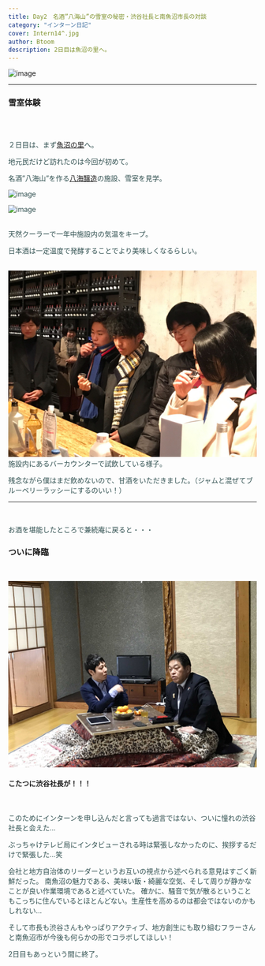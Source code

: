 ```yaml
---
title: Day2　名酒”八海山”の雪室の秘密・渋谷社長と南魚沼市長の対談
category: "インターン日記"
cover: Intern14^.jpg
author: Btoom
description: 2日目は魚沼の里へ。
---
```


![image](./Intern14.png)

---

### 雪室体験
<br />
<br />

<font color="DarkSlateGray">

２日目は、まず[魚沼の里](http://www.uonuma-no-sato.jp/)へ。
<br />

地元民だけど訪れたのは今回が初めて。
<br />

名酒”八海山”を作る[八海醸造](http://www.hakkaisan.co.jp/)の施設、雪室を見学。
<br />

![image](./Intern245.JPG)

![image](./Intern251.JPG)

<br />
天然クーラーで一年中施設内の気温をキープ。
<br />

日本酒は一定温度で発酵することでより美味しくなるらしい。  
<br />

![image](./Intern226.jpg)
<br />
施設内にあるバーカウンターで試飲している様子。
<br />

残念ながら僕はまだ飲めないので、甘酒をいただきました。（ジャムと混ぜてブルーベリーラッシーにするのいい！）

---
<br />

お酒を堪能したところで兼続庵に戻ると・・・

</font>


### ついに降臨


<br />

![image](./渋谷社長＆市長.jpg)

#### こたつに渋谷社長が！！！
<br />

<font color="DarkSlateGray">

このためにインターンを申し込んだと言っても過言ではない、ついに憧れの渋谷社長と会えた…  

ぶっちゃけテレビ局にインタビューされる時は緊張しなかったのに、挨拶するだけで緊張した…笑
<br />

会社と地方自治体のリーダーというお互いの視点から述べられる意見はすごく新鮮だった。
南魚沼の魅力である、美味い飯・綺麗な空気、そして周りが静かなことが良い作業環境であると述べていた。
確かに、騒音で気が散るということもこっちに住んでいるとほとんどない。生産性を高めるのは都会ではないのかもしれない…
<br />

そして市長も渋谷さんもやっぱりアクティブ、地方創生にも取り組むフラーさんと南魚沼市が今後も何らかの形でコラボしてほしい！

2日目もあっという間に終了。

</font>
